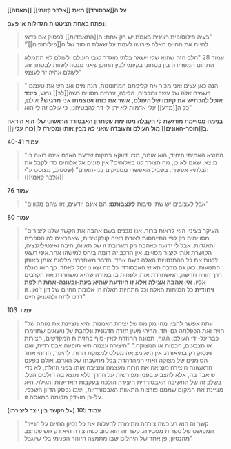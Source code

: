 [[מאסה]] על ה[[אבסורד]] מאת [[אלבר קאמי]]

נפתח באחת הציטטות הגדולות אי פעם:
> ״בעיה פילוסופית רצינית באמת יש רק אחת: ה[[התאבדות]]
> לפסוק אם כדאי לחיות את החיים האלה פירושו לענות על שאלת היסוד של ה[[פילוסופיה]]״

> עמוד 28
> "הלב הזה שהוא שלי יישאר בלתי מוגדר לגבי העולם. לעולם לא תתמלא התהום המפרידה בין בטחוני בקיומי לבין  התוכן שאני מנסה לשוות לבטחון זה. לעולם אהיה זר לעצמי"

>"הנה כאן עצים ואני מכיר את קליפתם המחוטטת, 
>הנה מים ואנ חש את טעמם. בשמים אלה של עשב וכוכבים, הלילה, 
>ערבים מסויים כשה[[לב]] נרגע,
>**כיצד אוכל להכחיש את קיומו של העולם, אשר את כוחו ועוצמתו אני מרגיש?**
>אולם, כל ה[[מדע]] עלי אדמות לא יתן לי דר להבטיחנו, כי עולם זה לי הוא"

בנימה מסויימת מורגשת לי הקבלה מסויימת שפתרון האבסורד הראשוני שלי הוא הודאה ב[[חוסר-האונים]] מול העולם והעובדה שאני לא מבין אותו ומסירה ל[[כוח עליון]]. 

עמוד 40-41
>"המוצא האמיתי היחיד, הוא אומר, מצוי דווקא במקום שדעת האדם אינה רואה בו מוצא.
>שאם לא כן, מה הצורך לנו באלוהים? אין פונים אל אלוהים כדי לקבל את הבלתי- אפשרי. בשביל האפשרי מספיקים בני-האדם"
>(שסטוב, מצוטט ע"י [[אלבר קאמי]])

עמוד 76
>"אבל לעצובים יש שתי סיבות **לעצבותם**: הם אינם יודעים, או שהם מקווים"

עמוד 80
>"העיקר בעיניו הוא לראות ברור. אנו מכנים בשם אהבה את הקשר שלנו ליצורים מסויימים רק לפי התייחסות לצורת ראיה קולקטיבית, שאחראים לה הספרים  והאגדות. אבל לי ידועה כאהבה רק תערובת זו של תאווה, חיבה ואינטיליגנציה, הקושרת אותי ליצור מסויים. אין הרכב זה דומה ביחס למישהו אחר.איני רשאי לכנות את כל ההתנסויות האלה בשם אחד. הדבר משחררני מללוות אותן באותן התנועות. כאן גם מרבה האיש האבסורדי כל מה שאינו יכול לאחד.
>כך הוא מגלה דרך הוויה חדשה, המשחררת אותו לפחות בו במידה שהיא משחררת את הקרבים אליו.
>**אין אהבה אצילה אלא זו היודעת שהיא בעת-ובעונה-אחת חולפת ויחודית**
>כל המיתות האלה וכל התחיות האלה הן אלומת החיים של דון ז'ואן. זו דרכו לתת ולהעניק חיים"

עמוד 103
>"עתה אפשר להבין מהו מקומה של יצירת האמנות.
>היא מציינת את מותה של חויה ואת הכפלתה גם יחד.
>הריהי מעין חזרה חדגונית ונלהבת על נושאים שתוזמרו כבר על-ידי העולם:
>הגוף, תמונה החוזרת לאין-סוף בחזיתות המקדשים, הצורות או הצבעים, הכמות או המצוקה."
>"היצירה עצמה היא תופעה אבסורדית, ואנו נעסוק רק בתיאורה.
>אין היא מציאה מפלט למצוקת הרוח.
>להיפך, הריהי אחד הסימנים של מצוקה זאתי המהדהדת בכל מחשבתו  של האדם.
>אולם בפעם הראשונה היצירה מוציאה את הרוח מעצמה ומציבה אותו בפני הזולת, לא כדי שיאבד בה, אלא להצביע בפניו מפורשות על הדרך ללא מוצא בה הולכים הכל. בשלב זה של החשיבה האבסורדית היצירה הולכת בעקבות האדישות והגילוי. היא מציינת את המקום שממנו פורצות התאוות האבסורדיות, ושבו נפסק הדיון השכלי. על-כן מוצדק מקומה במאסה זו.

עמוד  105 (על הקשר בין יוצר ליצירתו)
>"קשר זה הוא רע כשהיצירהה מתימרת להעלות את כל נסיון החיים על הנייר המקושט של ספרות מסבירה.
>קשר זה הוא טוב כשהיצירה היא רק גוש שנחצב מהנסיון, פן אחד של היהלום שבו מתמצה הזוהר הפנימי בלי שיוגבל"
>